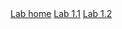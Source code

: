 <nav id="menu">
    <a href="{{ site.baseurl }}/labs">Lab home</a>
    <a href="{{ site.baseurl }}/lab-1.1">Lab 1.1</a>
    <a href="{{ site.baseurl }}/lab-1.2">Lab 1.2</a>
</nav>